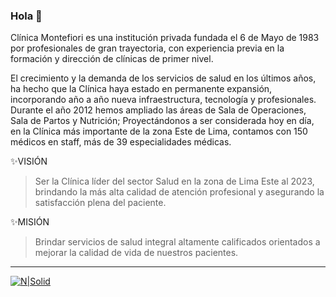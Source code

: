 ### Hola 👋

Clínica Montefiori es una institución privada fundada el 6 de Mayo de 1983 por profesionales de gran trayectoria, con experiencia previa en la formación y dirección de clínicas de primer nivel.

El crecimiento y la demanda de los servicios de salud en los últimos años, ha hecho que la Clínica haya estado en permanente expansión, incorporando año a año nueva infraestructura, tecnología y profesionales. Durante el año 2012 hemos ampliado las áreas de Sala de Operaciones, Sala de Partos y Nutrición; Proyectándonos a ser considerada hoy en día, en la Clínica más importante de la zona Este de Lima, contamos con 150 médicos en staff, más de 39 especialidades médicas.

✨VISIÓN
> Ser la Clínica líder del sector Salud en la zona de Lima Este al 2023,  brindando la más alta calidad de atención profesional y asegurando la satisfacción plena del paciente.

✨MISIÓN
> Brindar servicios de salud integral altamente calificados orientados a mejorar la calidad de vida de nuestros pacientes.

* * *

 [![N|Solid](https://www.montefiori.com.pe/wp-content/themes/clinica_montefiori/images/logo.png?v=1)](https://citas.montefiori.com.pe/)
